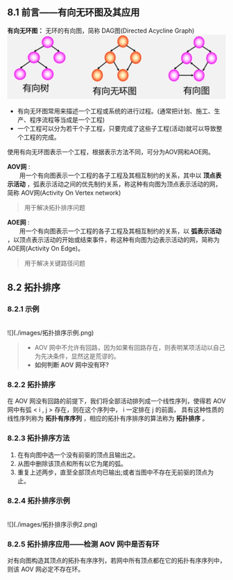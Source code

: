 ## 8.1 前言——有向无环图及其应用
**有向无环图：** 无环的有向图，简称 DAG图(Directed Acycline Graph)
<br/>
![](./images/有向无环图.png)
<br/>

- 有向无环图常用来描述一个工程或系统的进行过程。(通常把计划、施工、生产、程序流程等当成是一个工程)
- 一个工程可以分为若干个子工程，只要完成了这些子工程(活动)就可以导致整个工程的完成。

使用有向无环图表示一个工程，根据表示方法不同，可分为AOV网和AOE网。  

 **AOV网** :  
　　用一个有向图表示一个工程的各子工程及其相互制约的关系，其中以 **顶点表示活动** ，弧表示活动之间的优先制约关系，称这种有向图为顶点表示活动的网，简称 AOV网(Activity On Vertex network)  
>用于解决拓扑排序问题

**AOE网** :  
　　用一个有向图表示一个工程的各子工程及其相互制约的关系，以 **弧表示活动** ，以顶点表示活动的开始或结束事件，称这种有向图为边表示活动的网，简称为AOE网(Activity On Edge)。  
>用于解决关键路径问题

## 8.2 拓扑排序
### 8.2.1 示例
<br/>
![](./images/拓扑排序示例.png)
<br/>

>- AOV 网中不允许有回路，因为如果有回路存在，则表明某项活动以自己为先决条件，显然这是荒谬的。  
>- **如何判断 AOV 网中没有环?**

### 8.2.2 拓扑排序
在 AOV 网没有回路的前提下，我们将全部活动排列成一个线性序列，使得若 AOV 网中有弧 < i , j > 存在，则在这个序列中， i 一定排在 j 的前面，
具有这种性质的线性序列称为 **拓扑有序序列** ，相应的拓扑有序排序的算法称为 **拓扑排序** 。  

### 8.2.3 拓扑排序方法
1. 在有向图中选一个没有前驱的顶点且输出之。
2. 从图中删除该顶点和所有以它为尾的弧。
3. 重复上述两步，直至全部顶点均已输出;或者当图中不存在无前驱的顶点为止。

### 8.2.4 拓扑排序示例
<br/>
![](./images/拓扑排序示例2.png)
<br/>

### 8.2.5 拓扑排序应用——检测 AOV 网中是否有环
对有向图构造其顶点的拓扑有序序列，若网中所有顶点都在它的拓扑有序序列中，则该 AOV 网必定不存在环。
